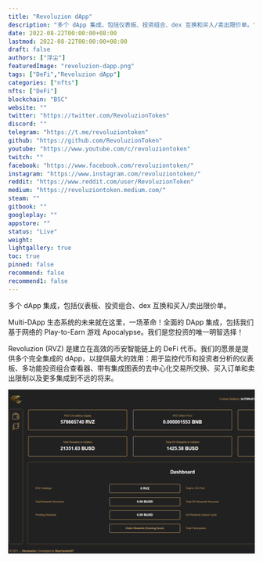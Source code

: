 ```yaml
---
title: "Revoluzion dApp"
description: "多个 dApp 集成，包括仪表板、投资组合、dex 互换和买入/卖出限价单。"
date: 2022-08-22T00:00:00+08:00
lastmod: 2022-08-22T00:00:00+08:00
draft: false
authors: ["浮尘"]
featuredImage: "revoluzion-dapp.png"
tags: ["DeFi","Revoluzion dApp"]
categories: ["nfts"]
nfts: ["DeFi"]
blockchain: "BSC"
website: ""
twitter: "https://twitter.com/RevoluzionToken"
discord: ""
telegram: "https://t.me/revoluziontoken"
github: "https://github.com/RevoluzionToken"
youtube: "https://www.youtube.com/c/revoluziontoken"
twitch: ""
facebook: "https://www.facebook.com/revoluziontoken/"
instagram: "https://www.instagram.com/revoluziontoken/"
reddit: "https://www.reddit.com/user/RevoluzionToken"
medium: "https://revoluziontoken.medium.com/"
steam: ""
gitbook: ""
googleplay: ""
appstore: ""
status: "Live"
weight: 
lightgallery: true
toc: true
pinned: false
recommend: false
recommend1: false
---
```

多个 dApp 集成，包括仪表板、投资组合、dex 互换和买入/卖出限价单。

Multi-DApp 生态系统的未来就在这里，一场革命！全面的 DApp 集成，包括我们基于网络的 Play-to-Earn 游戏 Apocalypse。我们是您投资的唯一明智选择！

Revoluzion (RVZ) 是建立在高效的币安智能链上的 DeFi 代币。我们的愿景是提供多个完全集成的 dApp，以提供最大的效用：用于监控代币和投资者分析的仪表板、多功能投资组合查看器、带有集成图表的去中心化交易所交换、买入订单和卖出限制以及更多集成到不远的将来。

![764513232](764513232.png)